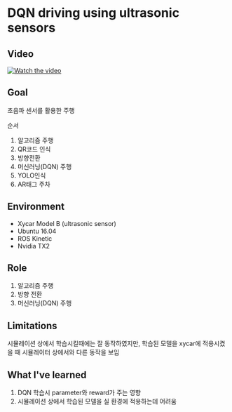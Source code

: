  # DQN driving using ultrasonic sensors
 
 ## Video
 [![Watch the video](https://img.youtube.com/vi/9c6YvIKOwF8/maxresdefault.jpg)](https://youtu.be/9c6YvIKOwF8)
 
 ## Goal
 
 초음파 센서를 활용한 주행
 
 순서
 1. 알고리즘 주행 
 2. QR코드 인식 
 3. 방향전환 
 4. 머신러닝(DQN) 주행 
 5. YOLO인식
 6. AR태그 주차

 ## Environment
 
 * Xycar Model B (ultrasonic sensor)
 * Ubuntu 16.04
 * ROS Kinetic
 * Nvidia TX2
 
 ## Role
 
 1. 알고리즘 주행
 2. 방향 전환
 3. 머신러닝(DQN) 주행
 
 ## Limitations
 
 시뮬레이션 상에서 학습시킬때에는 잘 동작하였지만, 학습된 모델을 xycar에 적용시켰을 때 시뮬레이터 상에서와 다른 동작을 보임


 ## What I've learned

 1. DQN 학습시 parameter와 reward가 주는 영향
 2. 시뮬레이션 상에서 학습된 모델을 실 환경에 적용하는데 어려움
